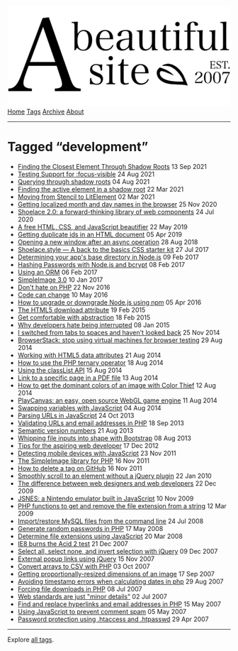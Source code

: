 <a href="../../index.html" class="header-link"><img src="../../images/logos/wordmark.svg" alt="A Beautiful Site" class="wordmark" /></a> <a href="../../index.html" class="nav-item">Home</a> <a href="../index.html" class="nav-item">Tags</a> <a href="../../posts/index.html" class="nav-item">Archive</a> <a href="../../about/index.html" class="nav-item">About</a>

------------------------------------------------------------------------

Tagged “development”
====================

-   <a href="../../posts/finding-the-closest-element-through-shadow-roots/index.html" class="post-list-item-link">Finding the Closest Element Through Shadow Roots</a> 13 Sep 2021
-   <a href="../../posts/testing-support-for-focus-visible/index.html" class="post-list-item-link">Testing Support for :focus-visible</a> 24 Aug 2021
-   <a href="../../posts/querying-through-shadow-roots/index.html" class="post-list-item-link">Querying through shadow roots</a> 04 Aug 2021
-   <a href="../../posts/finding-the-active-element-in-a-shadow-root/index.html" class="post-list-item-link">Finding the active element in a shadow root</a> 22 Mar 2021
-   <a href="../../posts/moving-from-stencil-to-lit-element/index.html" class="post-list-item-link">Moving from Stencil to LitElement</a> 02 Mar 2021
-   <a href="../../posts/getting-localized-month-and-day-names-in-the-browser/index.html" class="post-list-item-link">Getting localized month and day names in the browser</a> 25 Nov 2020
-   <a href="../../posts/shoelace-a-forward-thinking-library-of-web-components/index.html" class="post-list-item-link">Shoelace 2.0: a forward-thinking library of web components</a> 24 Jul 2020
-   <a href="../../posts/a-free-html-css-and-js-beautifier/index.html" class="post-list-item-link">A free HTML, CSS, and JavaScript beautifier</a> 22 May 2019
-   <a href="../../posts/getting-duplicate-ids-in-an-html-document/index.html" class="post-list-item-link">Getting duplicate ids in an HTML document</a> 05 Apr 2019
-   <a href="../../posts/opening-a-new-window-after-an-async-operation/index.html" class="post-list-item-link">Opening a new window after an async operation</a> 28 Aug 2018
-   <a href="../../posts/shoelacecss-a-back-to-the-basics-css-starter-kit/index.html" class="post-list-item-link">Shoelace.style — A back to the basics CSS starter kit</a> 27 Jul 2017
-   <a href="../../posts/determining-your-apps-base-directory-in-nodejs/index.html" class="post-list-item-link">Determining your app's base directory in Node.js</a> 09 Feb 2017
-   <a href="../../posts/hashing-passwords-with-nodejs-and-bcrypt/index.html" class="post-list-item-link">Hashing Passwords with Node.js and bcrypt</a> 08 Feb 2017
-   <a href="../../posts/using-an-orm/index.html" class="post-list-item-link">Using an ORM</a> 06 Feb 2017
-   <a href="../../posts/simpleimage-3/index.html" class="post-list-item-link">SimpleImage 3.0</a> 10 Jan 2017
-   <a href="../../posts/dont-hate-on-php/index.html" class="post-list-item-link">Don't hate on PHP</a> 22 Nov 2016
-   <a href="../../posts/code-can-change/index.html" class="post-list-item-link">Code can change</a> 10 May 2016
-   <a href="../../posts/how-to-upgrade-or-downgrade-nodejs-using-npm/index.html" class="post-list-item-link">How to upgrade or downgrade Node.js using npm</a> 05 Apr 2016
-   <a href="../../posts/the-html5-download-attribute/index.html" class="post-list-item-link">The HTML5 download attribute</a> 19 Feb 2015
-   <a href="../../posts/get-comfortable-with-abstraction/index.html" class="post-list-item-link">Get comfortable with abstraction</a> 18 Feb 2015
-   <a href="../../posts/why-developers-hate-being-interrupted/index.html" class="post-list-item-link">Why developers hate being interrupted</a> 08 Jan 2015
-   <a href="../../posts/i-switched-from-tabs-to-spaces-and-havent-looked-back/index.html" class="post-list-item-link">I switched from tabs to spaces and haven't looked back</a> 25 Nov 2014
-   <a href="../../posts/browserstack-stop-using-virtual-machines-for-browser-testing/index.html" class="post-list-item-link">BrowserStack: stop using virtual machines for browser testing</a> 29 Aug 2014
-   <a href="../../posts/working-with-html5-data-attributes/index.html" class="post-list-item-link">Working with HTML5 data attributes</a> 21 Aug 2014
-   <a href="../../posts/how-to-use-the-php-ternary-operator/index.html" class="post-list-item-link">How to use the PHP ternary operator</a> 18 Aug 2014
-   <a href="../../posts/using-the-classlist-api/index.html" class="post-list-item-link">Using the classList API</a> 15 Aug 2014
-   <a href="../../posts/link-to-a-specific-page-in-a-pdf-file/index.html" class="post-list-item-link">Link to a specific page in a PDF file</a> 13 Aug 2014
-   <a href="../../posts/how-to-get-the-dominant-colors-of-an-image-with-color-thief/index.html" class="post-list-item-link">How to get the dominant colors of an image with Color Thief</a> 12 Aug 2014
-   <a href="../../posts/playcanvas-an-easy-open-source-webgl-game-engine/index.html" class="post-list-item-link">PlayCanvas: an easy, open source WebGL game engine</a> 11 Aug 2014
-   <a href="../../posts/swapping-variables-with-javascript/index.html" class="post-list-item-link">Swapping variables with JavaScript</a> 04 Aug 2014
-   <a href="../../posts/parsing-urls-in-javascript/index.html" class="post-list-item-link">Parsing URLs in JavaScript</a> 24 Oct 2013
-   <a href="../../posts/validating-urls-and-email-addresses-in-php/index.html" class="post-list-item-link">Validating URLs and email addresses in PHP</a> 18 Sep 2013
-   <a href="../../posts/semantic-version-numbers/index.html" class="post-list-item-link">Semantic version numbers</a> 21 Aug 2013
-   <a href="../../posts/whipping-file-inputs-into-shape-with-bootstrap-3/index.html" class="post-list-item-link">Whipping file inputs into shape with Bootstrap</a> 08 Aug 2013
-   <a href="../../posts/tips-for-the-aspiring-web-developer/index.html" class="post-list-item-link">Tips for the aspiring web developer</a> 17 Dec 2012
-   <a href="../../posts/detecting-mobile-devices-with-javascript/index.html" class="post-list-item-link">Detecting mobile devices with JavaScript</a> 23 Nov 2011
-   <a href="../../posts/the-simple-image-library-for-php/index.html" class="post-list-item-link">The SimpleImage library for PHP</a> 16 Nov 2011
-   <a href="../../posts/how-to-delete-a-tag-on-github/index.html" class="post-list-item-link">How to delete a tag on GitHub</a> 16 Nov 2011
-   <a href="../../posts/smoothly-scroll-to-an-element-without-a-jquery-plugin-2/index.html" class="post-list-item-link">Smoothly scroll to an element without a jQuery plugin</a> 22 Jan 2010
-   <a href="../../posts/the-difference-between-web-designers-and-web-developers/index.html" class="post-list-item-link">The difference between web designers and web developers</a> 22 Dec 2009
-   <a href="../../posts/jsnes-a-nintendo-emulator-built-in-javascript/index.html" class="post-list-item-link">JSNES: a Nintendo emulator built in JavaScript</a> 10 Nov 2009
-   <a href="../../posts/php-functions-to-get-and-remove-the-file-extension-from-a-string/index.html" class="post-list-item-link">PHP functions to get and remove the file extension from a string</a> 12 Mar 2009
-   <a href="../../posts/import-restore-mysql-files-from-the-command-line/index.html" class="post-list-item-link">Import/restore MySQL files from the command line</a> 24 Jul 2008
-   <a href="../../posts/generate-random-passwords-in-php/index.html" class="post-list-item-link">Generate random passwords in PHP</a> 17 May 2008
-   <a href="../../posts/determine-file-extensions-using-javascript/index.html" class="post-list-item-link">Determine file extensions using JavaScript</a> 20 Mar 2008
-   <a href="../../posts/ie8-burns-the-acid-2-test/index.html" class="post-list-item-link">IE8 burns the Acid 2 test</a> 21 Dec 2007
-   <a href="../../posts/jquery-checkboxes-select-all-select-none-and-invert-selection/index.html" class="post-list-item-link">Select all, select none, and invert selection with jQuery</a> 09 Dec 2007
-   <a href="../../posts/external-popup-links-using-jquery/index.html" class="post-list-item-link">External popup links using jQuery</a> 15 Nov 2007
-   <a href="../../posts/convert-arrays-to-csv-with-php/index.html" class="post-list-item-link">Convert arrays to CSV with PHP</a> 03 Oct 2007
-   <a href="../../posts/getting-proportionally-resized-dimensions-of-an-image/index.html" class="post-list-item-link">Getting proportionally-resized dimensions of an image</a> 17 Sep 2007
-   <a href="../../posts/avoiding-timestamp-errors-when-calculating-dates-in-php/index.html" class="post-list-item-link">Avoiding timestamp errors when calculating dates in php</a> 29 Aug 2007
-   <a href="../../posts/forcing-file-downloads-in-php/index.html" class="post-list-item-link">Forcing file downloads in PHP</a> 08 Jul 2007
-   <a href="../../posts/web-standards-are-just-minor-details/index.html" class="post-list-item-link">Web standards are just "minor details"</a> 02 Jul 2007
-   <a href="../../posts/find-and-replace-hyperlinks-and-email-addresses-in-php/index.html" class="post-list-item-link">Find and replace hyperlinks and email addresses in PHP</a> 15 May 2007
-   <a href="../../posts/using-javascript-to-prevent-comment-spam/index.html" class="post-list-item-link">Using JavaScript to prevent comment spam</a> 05 May 2007
-   <a href="../../posts/password-protection-using-htaccess-and-htpasswd/index.html" class="post-list-item-link">Password protection using .htaccess and .htpasswd</a> 29 Apr 2007

------------------------------------------------------------------------

Explore [all tags](../index.html).
